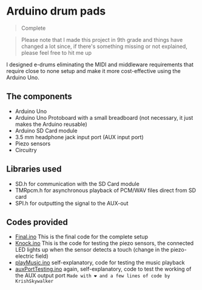 # Arduino drum pads
> Complete

> Please note that I made this project in 9th grade and things have changed a lot since, if there's something missing or not explained, please feel free to hit me up

I designed e-drums eliminating the MIDI and middleware requirements that require close to none setup and make it more cost-effective using the Arduino Uno.

## The components
- Arduino Uno
- Arduino Uno Protoboard with a small breadboard (not necessary, it just makes the Arduino reusable)
- Arduino SD Card module
- 3.5 mm headphone jack input port (AUX input port)
- Piezo sensors
- Circuitry 

## Libraries used
- SD.h for communication with the SD Card module
- TMRpcm.h for asynchronous playback of PCM/WAV files direct from SD card
- SPI.h for outputting the signal to the AUX-out

## Codes provided
- [Final.ino](https://github.com/KrishSkywalker/ArduinoDrumPads/blob/master/Codes%20and%20components/Arduino_drums_final/Arduino_drums_final.ino) This is the final code for the complete setup
- [Knock.ino](https://github.com/KrishSkywalker/ArduinoDrumPads/blob/master/Codes%20and%20components/knock/knock.ino) This is the code for testing the piezo sensors, the connected LED lights up when the sensor detects a touch (change in the piezo-electric field)
- [playMusic.ino](https://github.com/KrishSkywalker/ArduinoDrumPads/blob/master/Codes%20and%20components/playMusic/playMusic.ino) self-explanatory, code for testing the music playback 
- [auxPortTesting.ino](https://github.com/KrishSkywalker/ArduinoDrumPads/blob/master/Codes%20and%20components/aux_port_testing/aux_port_testing.ino) again, self-explanatory, code to test the working of the AUX output port
```Made with ❤️ and a few lines of code by KrishSkywalker```

